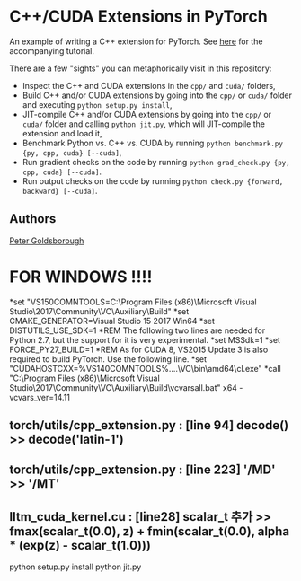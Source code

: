 # C++/CUDA Extensions in PyTorch

An example of writing a C++ extension for PyTorch. See
[here](http://pytorch.org/tutorials/advanced/cpp_extension.html) for the accompanying tutorial.

There are a few "sights" you can metaphorically visit in this repository:

- Inspect the C++ and CUDA extensions in the `cpp/` and `cuda/` folders,
- Build C++ and/or CUDA extensions by going into the `cpp/` or `cuda/` folder and executing `python setup.py install`,
- JIT-compile C++ and/or CUDA extensions by going into the `cpp/` or `cuda/` folder and calling `python jit.py`, which will JIT-compile the extension and load it,
- Benchmark Python vs. C++ vs. CUDA by running `python benchmark.py {py, cpp, cuda} [--cuda]`,
- Run gradient checks on the code by running `python grad_check.py {py, cpp, cuda} [--cuda]`.
- Run output checks on the code by running `python check.py {forward, backward} [--cuda]`.

## Authors

[Peter Goldsborough](https://github.com/goldsborough)



FOR WINDOWS !!!!
================
*set  "VS150COMNTOOLS=C:\Program Files (x86)\Microsoft Visual  Studio\2017\Community\VC\Auxiliary\Build"
*set  CMAKE_GENERATOR=Visual Studio 15 2017 Win64
*set  DISTUTILS_USE_SDK=1
*REM  The following two lines are needed for Python 2.7, but the support for it is  very experimental.
*set  MSSdk=1
*set  FORCE_PY27_BUILD=1
*REM  As for CUDA 8, VS2015 Update 3 is also required to build PyTorch. Use the  following line.
*set  "CUDAHOSTCXX=%VS140COMNTOOLS%\..\..\VC\bin\amd64\cl.exe"
*call "C:\Program Files (x86)\Microsoft Visual Studio\2017\Community\VC\Auxiliary\Build\vcvarsall.bat" x64 -vcvars_ver=14.11


torch/utils/cpp_extension.py : [line   94]  decode()   >>   decode('latin-1')
-----------------------------------------------------------------------------
torch/utils/cpp_extension.py : [line 223]  '/MD'   >>   '/MT'
-------------------------------------------------------------
lltm_cuda_kernel.cu : [line28] scalar_t 추가  >>  fmax(scalar_t(0.0), z) + fmin(scalar_t(0.0), alpha * (exp(z) - scalar_t(1.0)))
--------------------------------------------------------------------------------------------------------------------------------

python setup.py install
python jit.py

